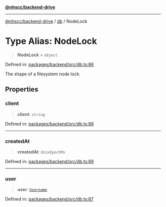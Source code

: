 [**@nhscc/backend-drive**](../../README.md)

***

[@nhscc/backend-drive](../../README.md) / [db](../README.md) / NodeLock

# Type Alias: NodeLock

> **NodeLock** = `object`

Defined in: [packages/backend/src/db.ts:86](https://github.com/nhscc/drive.api.hscc.bdpa.org/blob/df5b4b7c72e05ed9c30cb0da8579abce7387b8fa/packages/backend/src/db.ts#L86)

The shape of a filesystem node lock.

## Properties

### client

> **client**: `string`

Defined in: [packages/backend/src/db.ts:88](https://github.com/nhscc/drive.api.hscc.bdpa.org/blob/df5b4b7c72e05ed9c30cb0da8579abce7387b8fa/packages/backend/src/db.ts#L88)

***

### createdAt

> **createdAt**: `UnixEpochMs`

Defined in: [packages/backend/src/db.ts:89](https://github.com/nhscc/drive.api.hscc.bdpa.org/blob/df5b4b7c72e05ed9c30cb0da8579abce7387b8fa/packages/backend/src/db.ts#L89)

***

### user

> **user**: [`Username`](Username.md)

Defined in: [packages/backend/src/db.ts:87](https://github.com/nhscc/drive.api.hscc.bdpa.org/blob/df5b4b7c72e05ed9c30cb0da8579abce7387b8fa/packages/backend/src/db.ts#L87)
